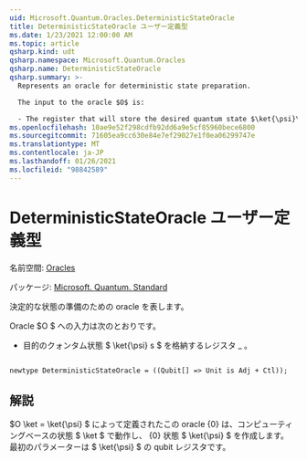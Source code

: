 ```yaml
---
uid: Microsoft.Quantum.Oracles.DeterministicStateOracle
title: DeterministicStateOracle ユーザー定義型
ms.date: 1/23/2021 12:00:00 AM
ms.topic: article
qsharp.kind: udt
qsharp.namespace: Microsoft.Quantum.Oracles
qsharp.name: DeterministicStateOracle
qsharp.summary: >-
  Represents an oracle for deterministic state preparation.

  The input to the oracle $O$ is:

  - The register that will store the desired quantum state $\ket{\psi}\_s$.
ms.openlocfilehash: 10ae9e52f298cdfb92dd6a9e5cf85960bece6800
ms.sourcegitcommit: 71605ea9cc630e84e7ef29027e1f0ea06299747e
ms.translationtype: MT
ms.contentlocale: ja-JP
ms.lasthandoff: 01/26/2021
ms.locfileid: "98842589"
---
```

# <a name="deterministicstateoracle-user-defined-type"></a>DeterministicStateOracle ユーザー定義型

名前空間: [Oracles](xref:Microsoft.Quantum.Oracles)

パッケージ: [Microsoft. Quantum. Standard](https://nuget.org/packages/Microsoft.Quantum.Standard)


決定的な状態の準備のための oracle を表します。

Oracle $O $ への入力は次のとおりです。

- 目的のクォンタム状態 $ \ket{\psi} s $ を格納するレジスタ \_ 。

```qsharp

newtype DeterministicStateOracle = ((Qubit[] => Unit is Adj + Ctl));
```



## <a name="remarks"></a>解説

$O \ket = \ket{\psi} $ によって定義されたこの oracle {0} は、コンピューティングベースの状態 $ \ket $ で動作し、 {0} 状態 $ \ket{\psi} $ を作成します。
最初のパラメーターは $ \ket{\psi} $ の qubit レジスタです。